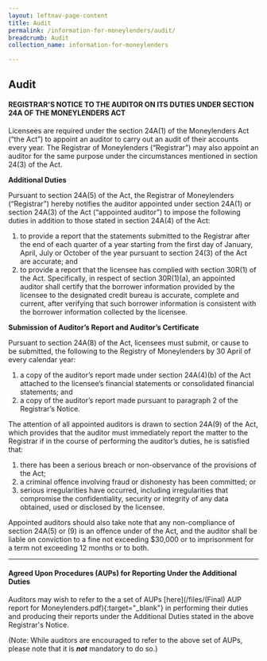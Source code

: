 ```yaml
---
layout: leftnav-page-content
title: Audit
permalink: /information-for-moneylenders/audit/
breadcrumb: Audit
collection_name: information-for-moneylenders

---
```


Audit
---
#### REGISTRAR'S NOTICE TO THE AUDITOR ON ITS DUTIES UNDER SECTION 24A OF THE MONEYLENDERS ACT

Licensees are required under the section 24A(1) of the Moneylenders Act (“the Act”) to appoint an auditor to carry out an audit of their accounts every year. The Registrar of Moneylenders (“Registrar”) may also appoint an auditor for the same purpose under the circumstances mentioned in section 24(3) of the Act.

**Additional Duties**

Pursuant to section 24A(5) of the Act, the Registrar of Moneylenders (“Registrar”) hereby notifies the auditor appointed under section 24A(1) or section 24A(3) of the Act (“appointed auditor”) to impose the following duties in addition to those stated in section 24A(4) of the Act:

1. to provide a report that the statements submitted to the Registrar after the end of each quarter of a year starting from the first day of January, April, July or October of the year pursuant to section 24(3) of the Act are accurate; and
2. to provide a report that the licensee has complied with section 30R(1) of the Act. Specifically, in respect of section 30R(1)(a), an appointed auditor shall certify that the borrower information provided by the licensee to the designated credit bureau is accurate, complete and current, after verifying that such borrower information is consistent with the borrower information collected by the licensee.

**Submission of Auditor’s Report and Auditor’s Certificate**

Pursuant to section 24A(8) of the Act, licensees must submit, or cause to be
submitted, the following to the Registry of Moneylenders by 30 April of every calendar year:
1.  a copy of the auditor’s report made under section 24A(4)(b) of the Act attached to the licensee’s financial statements or consolidated financial statements; and
2. a copy of the auditor’s report made pursuant to paragraph 2 of the Registrar’s
Notice.

The attention of all appointed auditors is drawn to section 24A(9) of the Act, which provides that the auditor must immediately report the matter to the Registrar if in the course of performing the auditor’s duties, he is satisfied that:
1. there has been a serious breach or non-observance of the provisions of the Act;
2. a criminal offence involving fraud or dishonesty has been committed; or
3. serious irregularities have occurred, including irregularities that compromise the confidentiality, security or integrity of any data obtained, used or disclosed by the licensee.

Appointed auditors should also take note that any non-compliance of section 24A(5) or (9) is an offence under of the Act, and the auditor shall be liable on conviction to a fine not exceeding $30,000 or to imprisonment for a term not exceeding 12 months or to both.

---
#### Agreed Upon Procedures (AUPs) for Reporting Under the Additional Duties

Auditors may wish to refer to the a set of AUPs [here](/files/(Final) AUP report for Moneylenders.pdf){:target="_blank"} in performing their duties and producing their reports under the Additional Duties stated in the above Registrar's Notice.

(Note: While auditors are encouraged to refer to the above set of AUPs, please note that it is **_not_** mandatory to do so.)
